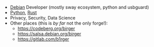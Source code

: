 - [Debian](https://www.debian.org) Developer (mostly sway ecosystem, python and usbguard)
- [Python](https://www.python.org), [Rust](https://www.rust-lang.org/)
- Privacy, Security, Data Science
- Other places (this is *by far* not the only forge!):
  - https://codeberg.org/birger
  - https://salsa.debian.org/birger
  - https://gitlab.com/b1rger


<!--<p><img align="center" src="https://github-readme-stats.vercel.app/api/top-langs/?username=b1rger&layout=compact" alt="Most used languages by b1rger" /></p>-->
